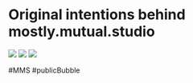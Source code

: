 # Original intentions behind mostly.mutual.studio
![](media/MMSCommuniA-1.png)
![](media/MMSCommuniA-2.png)
![](media/MMSCommuniA-3.png)

#MMS #publicBubble
